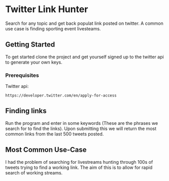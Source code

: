 # Twitter Link Hunter

Search for any topic and get back populat link posted on twitter. A common use case is finding sporting event livesteams.

## Getting Started

To get started clone the project and get yourself signed up to the twitter api to generate your own keys.

### Prerequisites

Twitter api:

```
https://developer.twitter.com/en/apply-for-access
```

## Finding links

Run the program and enter in some keywords (These are the phrases we search for to find the links). Upon submitting this we will return the most common links from the last 500 tweets posted.

## Most Common Use-Case

I had the problem of searching for livestreams hunting through 100s of tweets trying to find a working link. The aim of this 
is to allow for rapid search of working streams.
